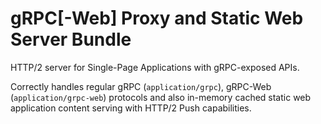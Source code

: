 # gRPC[-Web] Proxy and Static Web Server Bundle

HTTP/2 server for Single-Page Applications with gRPC-exposed APIs.

Correctly handles regular gRPC (`application/grpc`), gRPC-Web
(`application/grpc-web`) protocols and also in-memory cached static 
web application content serving with HTTP/2 Push capabilities.
